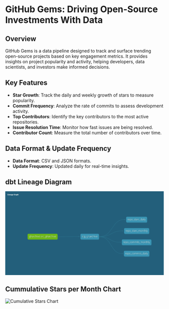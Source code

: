 # GitHub Gems: Driving Open-Source Investments With Data

## Overview
GitHub Gems is a data pipeline designed to track and surface trending open-source projects based on key engagement metrics. It provides insights on project popularity and activity, helping developers, data scientists, and investors make informed decisions.

## Key Features
- **Star Growth**: Track the daily and weekly growth of stars to measure popularity.
- **Commit Frequency**: Analyze the rate of commits to assess development activity.
- **Top Contributors**: Identify the key contributors to the most active repositories.
- **Issue Resolution Time**: Monitor how fast issues are being resolved.
- **Contributor Count**: Measure the total number of contributors over time.

## Data Format & Update Frequency
- **Data Format**: CSV and JSON formats.
- **Update Frequency**: Updated daily for real-time insights.

## dbt Lineage Diagram
![dbt Lineage Diagram](docs/dbt_dag.png )

## Cummulative Stars per Month Chart
![Cumulative Stars Chart](notebooks/cumulative_stars_chart.png)

```bash
